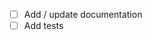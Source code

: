  - [ ] Add / update documentation
 - [ ] Add tests

 <!-- Read more about our code-review guidelines at https://the-littlest-jupyterhub.readthedocs.io/en/latest/contributing/code-review.html -->